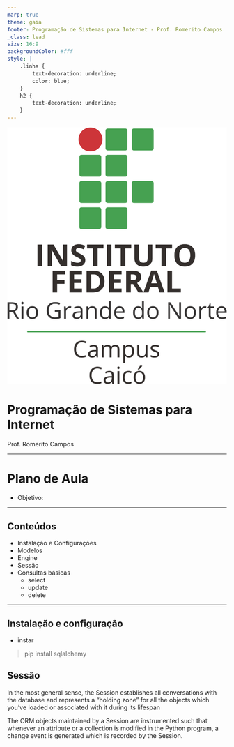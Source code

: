 ```yaml
---
marp: true
theme: gaia
footer: Programação de Sistemas para Internet - Prof. Romerito Campos
_class: lead
size: 16:9
backgroundColor: #fff
style: |
    .linha {
        text-decoration: underline;
        color: blue;
    } 
    h2 {
        text-decoration: underline;
    }       
---
```


![w:120 h:120](../../assets/ifrn-vertical.png)
# Programação de Sistemas para Internet
Prof. Romerito Campos

---

# Plano de Aula

- Objetivo: 
  
---

## Conteúdos

- Instalação e Configurações
- Modelos
- Engine
- Sessão
- Consultas básicas
  - select
  - update
  - delete

---

## Instalação e configuração

- instar
  
> pip install sqlalchemy


## Sessão

In the most general sense, the Session establishes all conversations with the database and represents a “holding zone” for all the objects which you’ve loaded or associated with it during its lifespan

The ORM objects maintained by a Session are instrumented such that whenever an attribute or a collection is modified in the Python program, a change event is generated which is recorded by the Session. 